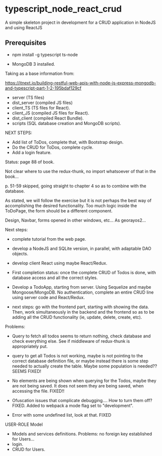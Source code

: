 # typescript_node_react_crud
A simple skeleton project in development for a CRUD application in NodeJS and using ReactJS


## Prerequisites

- npm install -g typescript ts-node

- MongoDB 3 installed.


Taking as a base information from:

https://itnext.io/building-restful-web-apis-with-node-js-express-mongodb-and-typescript-part-1-2-195bdaf129cf


- server (TS files)
- dist_server (compiled JS files)
- client_TS (TS files for React).
- client_JS (compiled JS files for React).
- dist_client (compiled React Bundle).
- scripts (SQL database creation and MongoDB scripts).


NEXT STEPS:
- Add list of ToDos, complete that, with Bootstrap design.
- Do the CRUD for ToDos, complete cycle.
- Add a login feature.


Status: page 88 of book.

Not clear where to use the redux-thunk, no import whatsoever of that in the book...



p. 51-59 skipped, going straight to chapter 4 so as to combine with the database.


As stated, we will follow the exercise but it is not perhaps the best way of accomplishing the desired functionality.
Too much logic inside the ToDoPage, the form should be a different component.


Design, Navbar, forms opened in other windows, etc...
As georayos2...

Next steps:

- complete tutorial from the web page.
- develop a NodeJS and SQLite version, in parallel, with adaptable DAO objects.
- develop client React using maybe React/Redux.

- First completion status: once the complete CRUD of Todos is done, with database
access and all the correct styles.



- Develop a TodoApp, starting from server. Using Sequelize and maybe Mongoose/MongoDB. No authentication, complete an entire CRUD line using server code and React/Redux.

- next steps: go with the frontend part, starting with showing the data. Then, work
simultaneously in the backend and the frontend so as to be adding all the CRUD functionality (ie, update, delete, create, etc).

Problems:

- Query to fetch all todos seems to return nothing, check database and check everything else. See if middleware of redux-thunk is appropriately put.

- query to get all Todos is not working, maybe is not pointing to the correct database definition file, or maybe instead there is some step needed to actually create the table. Maybe some population is needed?? 
SEEMS FIXED!

- No elements are being shown when querying for the Todos, maybe they are not being saved. It does not seem they are being saved, when accessing the file.
FIXED!!

- Ofuscation issues that complicate debugging.... How to turn them off?
FIXED. Added to webpack a mode flag set to "development".

- Error with some undefined list, look at that.
FIXED



USER-ROLE Model

- Models and services definitions.
Problems: no foreign key established for Users...
- login.
- CRUD for Users.

